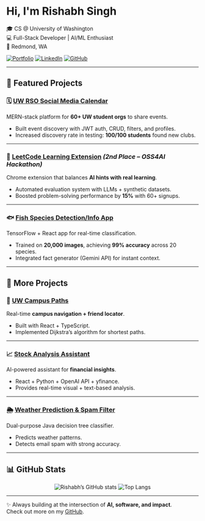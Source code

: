 # Hi, I'm Rishabh Singh  

🎓 CS @ University of Washington  
💻 Full-Stack Developer | AI/ML Enthusiast  
📍 Redmond, WA  

[![Portfolio](https://img.shields.io/badge/Portfolio-000?style=for-the-badge&logo=vercel&logoColor=white)](https://rscsportfolio.vercel.app)  [![LinkedIn](https://img.shields.io/badge/LinkedIn-0077B5?style=for-the-badge&logo=linkedin&logoColor=white)](https://www.linkedin.com/in/rishabh-singh-411496270/)  [![GitHub](https://img.shields.io/badge/GitHub-181717?style=for-the-badge&logo=github&logoColor=white)](https://github.com/rissingh23)  

---

## 🚀 Featured Projects  

### 🗓️ [UW RSO Social Media Calendar](https://calendub-app.vercel.app)  
MERN-stack platform for **60+ UW student orgs** to share events.  
- Built event discovery with JWT auth, CRUD, filters, and profiles.  
- Increased discovery rate in testing: **100/100 students** found new clubs.  

---

### 🧩 [LeetCode Learning Extension](https://youtu.be/YhLaJVf3ZGQ) *(2nd Place – OSS4AI Hackathon)*  
Chrome extension that balances **AI hints with real learning**.  
- Automated evaluation system with LLMs + synthetic datasets.  
- Boosted problem-solving performance by **15%** with 60+ signups.  

---

### 🐟 [Fish Species Detection/Info App](https://www.veed.io/view/bf5bec65-5087-4d32-acf8-2edd4e1cbaa6)  
TensorFlow + React app for real-time classification.  
- Trained on **20,000 images**, achieving **99% accuracy** across 20 species.  
- Integrated fact generator (Gemini API) for instant context.  

---

## 📂 More Projects  

### 📍 [UW Campus Paths](https://github.com/rissingh23/uw-campus-pathfinder-friend-locator)  
Real-time **campus navigation + friend locator**.  
- Built with React + TypeScript.  
- Implemented Dijkstra’s algorithm for shortest paths.  

---

### 📈 [Stock Analysis Assistant](https://github.com/rissingh23/AI-Financial-Assistant-visual-text)  
AI-powered assistant for **financial insights**.  
- React + Python + OpenAI API + yfinance.  
- Provides real-time visual + text-based analysis.  

---

### 🌦️ [Weather Prediction & Spam Filter](https://github.com/rissingh23/spam-weather-classifier)  
Dual-purpose Java decision tree classifier.  
- Predicts weather patterns.  
- Detects email spam with strong accuracy.  

---

## 📊 GitHub Stats  

<p align="center">
  <img alt="Rishabh’s GitHub stats" src="https://github-readme-stats.vercel.app/api?username=rissingh23&show_icons=true&theme=radical" />
  <img alt="Top Langs" src="https://github-readme-stats.vercel.app/api/top-langs/?username=rissingh23&layout=compact&theme=radical" />
</p>

---

✨ Always building at the intersection of **AI, software, and impact**.  
Check out more on my [GitHub](https://github.com/rissingh23).
